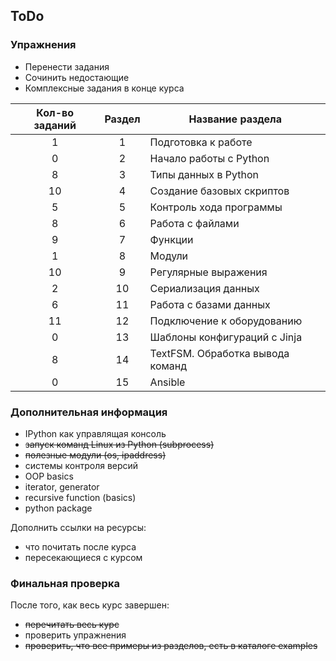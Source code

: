 ## ToDo

### Упражнения

* Перенести задания
* Сочинить недостающие
* Комплексные задания в конце курса

| Кол-во заданий| Раздел        | Название раздела |
|:-------------:|:-------------:|------------------|
|        1      |       1       | Подготовка к работе |
|        0      |       2       | Начало работы с Python |
|        8      |       3       | Типы данных в Python |
|        10     |       4       | Создание базовых скриптов |
|        5      |       5       | Контроль хода программы |
|        8      |       6       | Работа с файлами |
|        9      |       7       | Функции |
|        1      |       8       | Модули |
|       10      |       9       | Регулярные выражения |
|        2      |       10      | Сериализация данных |
|        6      |       11      | Работа с базами данных |
|       11      |       12      | Подключение к оборудованию |
|        0      |       13      | Шаблоны конфигураций с Jinja |
|        8      |       14      | TextFSM. Обработка вывода команд |
|        0      |       15      | Ansible |


### Дополнительная информация
* IPython как управлящая консоль
* ~~запуск команд Linux из Python (subprocess)~~
* ~~полезные модули (os, ipaddress)~~
* системы контроля версий
* OOP basics
* iterator, generator
* recursive function (basics)
* python package

Дополнить ссылки на ресурсы:
* что почитать после курса
* пересекающиеся с курсом


### Финальная проверка

После того, как весь курс завершен:
* ~~перечитать весь курс~~
* проверить упражнения
* ~~проверить, что все примеры из разделов, есть в каталоге examples~~
